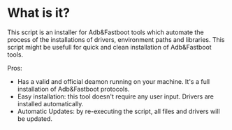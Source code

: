 # What is it?
This script is an installer for Adb&Fastboot tools which automate the process of the installations of drivers, environment paths and libraries.
This script might be usefull for quick and clean installation of Adb&Fastboot tools.

Pros:
  - Has a valid and official deamon running on your machine. It's a full installation of Adb&Fastboot protocols.
  - Easy installation: this tool doesn't require any user input. Drivers are installed automatically.
  - Automatic Updates: by re-executing the script, all files and drivers will be updated.